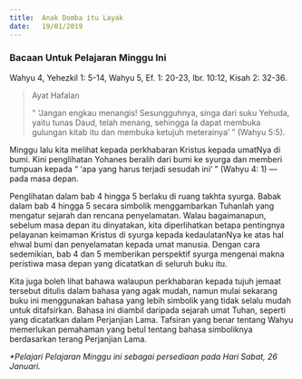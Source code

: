```yaml
---
title:  Anak Domba itu Layak
date:   19/01/2019
---
```


### Bacaan Untuk Pelajaran Minggu Ini
Wahyu 4, Yehezkil 1: 5-14, Wahyu 5, Ef. 1: 20-23, Ibr. 10:12, Kisah 2: 32-36. 

> <p>Ayat Hafalan</p>
> " ‘Jangan engkau menangis! Sesungguhnya, singa dari suku Yehuda, yaitu tunas Daud, telah menang, sehingga Ia dapat membuka gulungan kitab itu dan membuka ketujuh meterainya’ ” (Wahyu 5:5).

Minggu lalu kita melihat kepada perkhabaran Kristus kepada umatNya di bumi. Kini penglihatan Yohanes beralih dari bumi ke syurga dan memberi tumpuan kepada “ ‘apa yang harus terjadi sesudah ini’ ” (Wahyu 4: 1) — pada masa  depan.

Penglihatan dalam bab 4 hingga 5  berlaku di ruang takhta syurga. Babak dalam bab 4 hingga 5  secara simbolik menggambarkan Tuhanlah yang mengatur sejarah dan rencana penyelamatan. Walau bagaimanapun, sebelum masa depan itu dinyatakan, kita diperlihatkan  betapa pentingnya   pelayanan keimaman Kristus di syurga  kepada kedaulatanNya ke atas hal ehwal bumi dan penyelamatan kepada umat manusia.   Dengan cara sedemikian, bab 4 dan 5 memberikan perspektif syurga mengenai makna peristiwa masa depan yang dicatatkan di seluruh buku itu. 

Kita juga boleh lihat bahawa walaupun perkhabaran kepada tujuh jemaat tersebut ditulis dalam bahasa yang agak mudah, namun mulai sekarang buku ini menggunakan bahasa  yang lebih simbolik yang tidak selalu mudah untuk ditafsirkan. Bahasa ini diambil daripada sejarah umat Tuhan, seperti yang dicatatkan dalam Perjanjian Lama. Tafsiran yang benar tentang Wahyu memerlukan pemahaman yang betul tentang bahasa simboliknya berdasarkan terang Perjanjian Lama.

_*Pelajari Pelajaran Minggu ini sebagai persediaan pada Hari Sabat, 26 Januari._